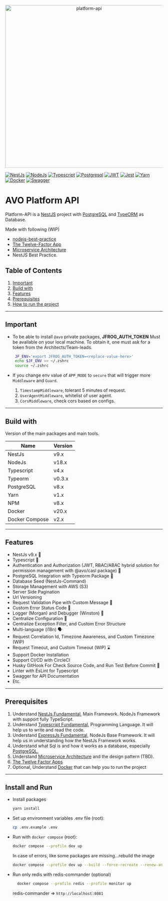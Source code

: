 <!-- markdownlint-disable MD033 MD041 -->
<p align="center">
  <a href="avonow.com" target="_blank"><img src="https://res.cloudinary.com/avonow/image/upload/v1662615810/github/platform_api.png" width="520" alt="platform-api" /></a>
</p>

[![NestJs][nestjs-shield]][ref-nestjs]
[![NodeJs][nodejs-shield]][ref-nodejs]
[![Typescript][typescript-shield]][ref-typescript]
[![Postgresql][postgresql-shield]][ref-postgresql]
[![JWT][jwt-shield]][ref-jwt]
[![Jest][jest-shield]][ref-jest]
[![Yarn][yarn-shield]][ref-yarn]
[![Docker][docker-shield]][ref-docker]
[![Swagger][swagger-shield]][ref-swagger]

# AVO Platform API

Platform-API is a [NestJS](http://nestjs.com) project with [PostgreSQL](https://www.postgresql.org) and [TypeORM](https://typeorm.io) as Database.

Made with following (WIP)

- [nodejs-best-practice][ref-nodejs-best-practice]
- [The Twelve-Factor App](https://12factor.net)
- [Microservice Architecture](https://microservices.io)
- NestJS Best Practice.

## Table of Contents

1. [Important](#important)
2. [Build with](#build-with)
3. [Features](#features)
4. [Prerequisites](#prerequisites)
5. [How to run the project](#install-and-run)

---

## Important

- To be able to install `@avo` private packages, **JFROG_AUTH_TOKEN** Must be available on your local machine.
  To obtain it, one must ask for a token from the Architects/Team-leads.

  ```bash
   JF_ENV='export JFROG_AUTH_TOKEN=<replace-value-here>'
   echo $JF_ENV >> ~/.zshrc
   source ~/.zshrc
  ```

- If you change env value of `APP_MODE` to `secure` that will trigger more `Middleware` and `Guard`.

  1. `TimestampMiddleware`, tolerant 5 minutes of request.
  2. `UserAgentMiddleware`, whitelist of user agent.
  3. `CorsMiddleware`, check cors based on configs.

---

## Build with

Version of the main packages and main tools.

| Name           | Version |
| -------------- | ------- |
| NestJs         | v9.x    |
| NodeJs         | v18.x   |
| Typescript     | v4.x    |
| Typeorm        | v0.3.x  |
| PostgreSQL     | v8.x    |
| Yarn           | v1.x    |
| NPM            | v8.x    |
| Docker         | v20.x   |
| Docker Compose | v2.x    |

---

## Features

- NestJs v9.x 🥳
- Typescript 🚀
- Authentication and Authorization (JWT, RBAC/ABAC hybrid solution for permission management with @avo/casl package) 💪
- PostgreSQL Integration with Typeorm Package 🎉
- Database Seed (NestJs-Command)
- Storage Management with AWS (S3)
- Server Side Pagination
- Url Versioning
- Request Validation Pipe with Custom Message 🛑
- Custom Error Status Code 🤫
- Logger (Morgan) and Debugger (Winston) 📝
- Centralize Configuration 🤖
- Centralize Exception Filter, and Custom Error Structure
- Multi-language (i18n) 🗣
- Request Correlation Id, Timezone Awareness, and Custom Timezone (WIP)
- Request Timeout, and Custom Timeout (WIP) ⌛️
- Support Docker Installation
- Support CI/CD with CircleCI
- Husky GitHook For Check Source Code, and Run Test Before Commit 🐶
- Linter with EsLint for Typescript
- Swagger for API Documentation
- Etc.

---

## Prerequisites

1. Understand [NestJs Fundamental](http://nestjs.com), Main Framework. NodeJs Framework with support fully TypeScript.
2. Understand [Typescript Fundamental](https://www.typescriptlang.org), Programming Language. It will help us to write and read the code.
3. Understand [ExpressJs Fundamental](https://nodejs.org), NodeJs Base Framework. It will help us in understanding how the NestJs Framework works.
4. Understand what Sql is and how it works as a database, especially [PostgreSQL.](https://www.postgresql.org/docs/)
5. Understand [Microservice Architecture](https://microservices.io) and the design pattern (TBD).
6. [The Twelve Factor Apps](https://12factor.net)
7. Optional, Understand [Docker](ref-docker) that can help you to run the project

---

## Install and Run

- Install packages

  ```bash
  yarn install
  ```

- Set up environment variables .env file (root):

  ```bash
  cp .env.example .env
  ```

- Run with `docker compose` (root):

  ```bash
  docker compose --profile dev up
  ```

  In case of errors, like some packages are missing...rebuild the image

  ```bash
  docker compose --profile dev up --build --force-recreate --renew-anon-volumes
  ```

- Run only redis with redis-commander (optional)

  ```bash
    docker compose --profile redis --profile monitor up
  ```

  redis-commander => `http://localhost:8081`

<!-- BADGE LINKS -->

[nestjs-shield]: https://img.shields.io/badge/nestjs-%23E0234E.svg?style=for-the-badge&logo=nestjs&logoColor=white
[nodejs-shield]: https://img.shields.io/badge/Node.js-339933?style=for-the-badge&logo=nodedotjs&logoColor=white
[typescript-shield]: https://img.shields.io/badge/TypeScript-007ACC?style=for-the-badge&logo=typescript&logoColor=white
[postgresql-shield]: https://img.shields.io/badge/PostgreSQL-white?style=for-the-badge&logo=postgresql&logoColor=4EA94B
[jwt-shield]: https://img.shields.io/badge/JWT-000000?style=for-the-badge&logo=JSON%20web%20tokens&logoColor=white
[jest-shield]: https://img.shields.io/badge/-jest-%23C21325?style=for-the-badge&logo=jest&logoColor=white
[yarn-shield]: https://img.shields.io/badge/yarn-%232C8EBB.svg?style=for-the-badge&logo=yarn&logoColor=white
[docker-shield]: https://img.shields.io/badge/docker-%230db7ed.svg?style=for-the-badge&logo=docker&logoColor=white
[swagger-shield]: https://img.shields.io/badge/swagger-00E400?style=for-the-badge&logo=swagger&logoColor=black

<!-- Reference -->

[ref-nestjs]: http://nestjs.com
[ref-postgresql]: https://www.postgresql.org/docs/
[ref-nodejs-best-practice]: https://github.com/goldbergyoni/nodebestpractices
[ref-nodejs]: https://nodejs.org/
[ref-typescript]: https://www.typescriptlang.org/
[ref-jwt]: https://jwt.io
[ref-jest]: https://jestjs.io/docs/getting-started
[ref-docker]: https://docs.docker.com
[ref-swagger]: https://swagger.io
[ref-yarn]: https://yarnpkg.com
